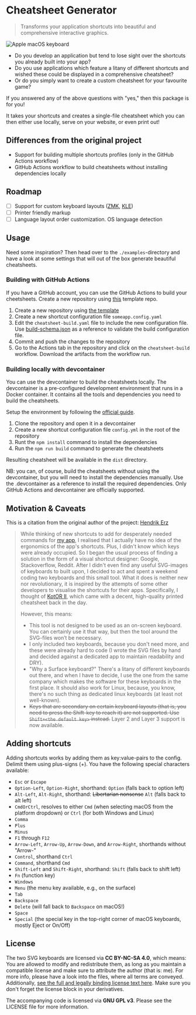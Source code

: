# Cheatsheet Generator

> Transforms your application shortcuts into beautiful and comprehensive interactive graphics.

![Apple macOS keyboard](./assets/mac-kbd.svg)

* Do you develop an application but tend to lose sight over the shortcuts you already built into your app?
* Do you use applications which feature a litany of different shortcuts and wished these could be displayed in a comprehensive cheatsheet?
* Or do you simply want to create a custom cheatsheet for your favourite game?

If you answered any of the above questions with "yes," then this package is for you!

It takes your shortcuts and creates a single-file cheatsheet which you can then either use locally, serve on your website, or even print out!

## Differences from the original project
- Support for building multiple shortcuts profiles (only in the GitHub Actions workflow)
- GitHub Actions workflow to build cheatsheets without installing dependencies locally

## Roadmap

- [ ] Support for custom keyboard layouts ([ZMK](https://github.com/nickcoutsos/keymap-editor), [KLE](https://github.com/ijprest/keyboard-layout-editor?tab=readme-ov-file))
- [ ] Printer friendly markup
- [ ] Language layout order customization. OS language detection

## Usage

Need some inspiration? Then head over to the `./examples`-directory and have a look at some settings that will out of the box generate beautiful cheatsheets.

### Building with GitHub Actions

If you have a GitHub account, you can use the GitHub Actions to build your cheetsheets. Create a new repository using [this](https://github.com/senz/cheatsheet-config-template) template repo.

1. Create a new repository using [the template](https://github.com/senz/cheatsheet-config-template)
2. Create a new shortcut configuration file `someapp.config.yaml`
3. Edit the `cheatsheet-build.yaml` file to include the new configuration file. Use [build-schema.json](./build-schema.json) as a reference to validate the build configuration file.
4. Commit and push the changes to the repository
5. Go to the Actions tab in the repository and click on the `cheatsheet-build` workflow. Download the artifacts from the workflow run.

### Building locally with devcontainer

You can use the devcontainer to build the cheatsheets locally. The devcontainer is a pre-configured development environment that runs in a Docker container. It contains all the tools and dependencies you need to build the cheatsheets.

Setup the environment by following the [official guide](https://containers.dev/supporting).

1. Clone the repository and open it in a devcontainer
2. Create a new shortcut configuration file `config.yml` in the root of the repository
3. Runt the `npm install` command to install the dependencies
3. Run the `npm run build` command to generate the cheatsheets

Resulting cheatsheet will be available in the `dist` directory.

NB: you can, of course, build the cheatsheets without using the devcontainer, but you will need to install the dependencies manually. Use the .devcontainer as a reference to install the required dependencies. Only GitHub Actions and devcontainer are officially supported.


## Motivation & Caveats 
This is a citation from the original author of the project: [Hendrik Erz](https://github.com/nathanlesage)

> While thinking of new shortcuts to add for desperately needed commands for [my app](https://github.com/Zettlr/Zettlr), I realised that  I actually have no idea of the ergonomics of the app's shortcuts. Plus, I didn't know which keys were already occupied. So I began the usual process of finding a solution in the form of a visual shortcut designer: Google, Stackoverflow, Reddit. After I didn't even find any useful SVG-images of keyboards to built upon, I decided to act and spent a weekend coding two keyboards and this small tool. What it does is neither new nor revolutionary, it is inspired by the attempts of some other developers to visualise the shortcuts for their apps. Specifically, I thought of [KotOR II](https://starwars.fandom.com/wiki/Star_Wars:_Knights_of_the_Old_Republic_II:_The_Sith_Lords), which came with a decent, high-quality printed cheatsheet back in the day.
> 
> However, this means:
> 
> * This tool is not designed to be used as an on-screen keyboard. You can certainly use it that way, but then the tool around the SVG-files won’t be necessary.
> * I only included two keyboards, because you don't need more, and these were already hard to code (I wrote the SVG files by hand and decided against a dedicated app to maintain readability and DRY).
> * "Why a Surface keyboard?" There's a litany of different keyboards out there, and when I have to decide, I use the one from the same company which makes the software for these keyboards in the first place. It should also work for Linux, because, you know, there's no such thing as dedicated linux keyboards (at least not well-known).
> * ~~Keys that are secondary on certain keyboard layouts (that is, you need to press the Shift-key to reach it) are not supported. Use `Shift+<the default key>` instead.~~ Layer 2 and Layer 3 support is now available.

## Adding shortcuts

Adding shortcuts works by adding them as key:value-pairs to the config. Delimit them using plus-signs (+). You have the following special characters available:

- `Esc` or `Escape`
- `Option-Left`, `Option-Right`, shorthand: `Option` (falls back to option left)
- `Alt-Left`, `Alt-Right`, shorthand: ~~Libertarian nonsense~~ `Alt` (falls back to alt left)
- `CmdOrCtrl`, resolves to either `Cmd` (when selecting macOS from the platform dropdown) or `Ctrl` (for both Windows and Linux)
- `Comma`
- `Plus`
- `Minus`
- `F1` through `F12`
- `Arrow-Left`, `Arrow-Up`, `Arrow-Down`, and `Arrow-Right`, shorthands without "Arrow-"
- `Control`, shorthand `Ctrl`
- `Command`, shorthand `Cmd`
- `Shift-Left` and `Shift-Right`, shorthand: `Shift` (falls back to shift left)
- `Fn` (function key)
- `Windows`
- `Menu` (the menu key available, e.g., on the surface)
- `Tab`
- `Backspace`
- `Delete` (will fall back to `Backspace` on macOS!)
- `Space`
- `Special` (the special key in the top-right corner of macOS keyboards, mostly Eject or On/Off)

## License

The two SVG keyboards are licensed via **CC BY-NC-SA 4.0**, which means: You are allowed to modify and redistribute them, as long as you maintain a compatible license and make sure to attribute the author (that is: me). For more info, please have a look into the files, where all terms are conveyed. Additionally, [see the full and legally binding license text here](https://creativecommons.org/licenses/by-nc-sa/4.0/legalcode). Make sure you don't forget the license block in your derivatives.

The accompanying code is licensed via **GNU GPL v3**. Please see the LICENSE file for more information.
